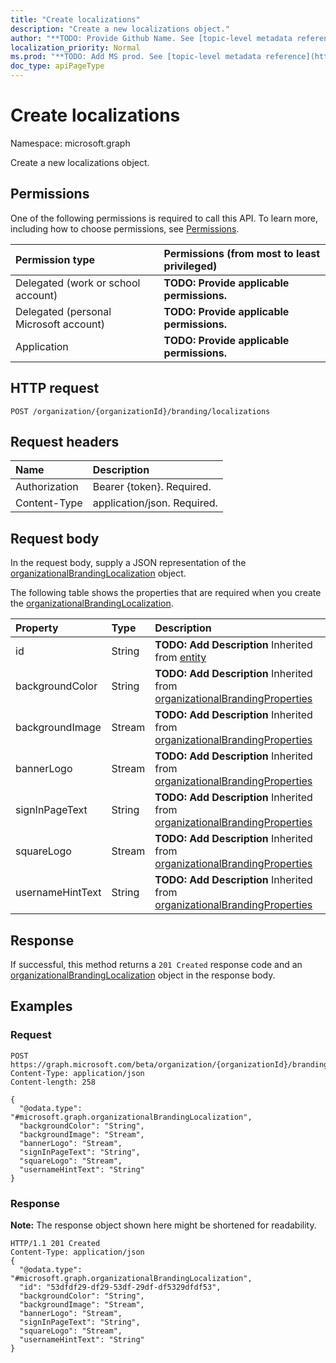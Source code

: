 ```yaml
---
title: "Create localizations"
description: "Create a new localizations object."
author: "**TODO: Provide Github Name. See [topic-level metadata reference](https://msgo.azurewebsites.net/add/document/guidelines/metadata.html#topic-level-metadata)**"
localization_priority: Normal
ms.prod: "**TODO: Add MS prod. See [topic-level metadata reference](https://msgo.azurewebsites.net/add/document/guidelines/metadata.html#topic-level-metadata)**"
doc_type: apiPageType
---
```


# Create localizations
Namespace: microsoft.graph

Create a new localizations object.

## Permissions
One of the following permissions is required to call this API. To learn more, including how to choose permissions, see [Permissions](/concepts/permissions-reference.md).

|Permission type|Permissions (from most to least privileged)|
|:---|:---|
|Delegated (work or school account)|**TODO: Provide applicable permissions.**|
|Delegated (personal Microsoft account)|**TODO: Provide applicable permissions.**|
|Application|**TODO: Provide applicable permissions.**|

## HTTP request

<!-- {
  "blockType": "ignored"
}
-->
``` http
POST /organization/{organizationId}/branding/localizations
```

## Request headers
|Name|Description|
|:---|:---|
|Authorization|Bearer {token}. Required.|
|Content-Type|application/json. Required.|

## Request body
In the request body, supply a JSON representation of the [organizationalBrandingLocalization](../resources/organizationalbrandinglocalization.md) object.

The following table shows the properties that are required when you create the [organizationalBrandingLocalization](../resources/organizationalbrandinglocalization.md).

|Property|Type|Description|
|:---|:---|:---|
|id|String|**TODO: Add Description** Inherited from [entity](../resources/entity.md)|
|backgroundColor|String|**TODO: Add Description** Inherited from [organizationalBrandingProperties](../resources/organizationalbrandingproperties.md)|
|backgroundImage|Stream|**TODO: Add Description** Inherited from [organizationalBrandingProperties](../resources/organizationalbrandingproperties.md)|
|bannerLogo|Stream|**TODO: Add Description** Inherited from [organizationalBrandingProperties](../resources/organizationalbrandingproperties.md)|
|signInPageText|String|**TODO: Add Description** Inherited from [organizationalBrandingProperties](../resources/organizationalbrandingproperties.md)|
|squareLogo|Stream|**TODO: Add Description** Inherited from [organizationalBrandingProperties](../resources/organizationalbrandingproperties.md)|
|usernameHintText|String|**TODO: Add Description** Inherited from [organizationalBrandingProperties](../resources/organizationalbrandingproperties.md)|



## Response

If successful, this method returns a `201 Created` response code and an [organizationalBrandingLocalization](../resources/organizationalbrandinglocalization.md) object in the response body.

## Examples

### Request
<!-- {
  "blockType": "request",
  "name": "create_organizationalbrandinglocalization_from_"
}
-->
``` http
POST https://graph.microsoft.com/beta/organization/{organizationId}/branding/localizations
Content-Type: application/json
Content-length: 258

{
  "@odata.type": "#microsoft.graph.organizationalBrandingLocalization",
  "backgroundColor": "String",
  "backgroundImage": "Stream",
  "bannerLogo": "Stream",
  "signInPageText": "String",
  "squareLogo": "Stream",
  "usernameHintText": "String"
}
```


### Response
**Note:** The response object shown here might be shortened for readability.
<!-- {
  "blockType": "response",
  "truncated": true,
  "@odata.type": "microsoft.graph.organizationalbrandinglocalization"
}
-->
``` http
HTTP/1.1 201 Created
Content-Type: application/json
{
  "@odata.type": "#microsoft.graph.organizationalBrandingLocalization",
  "id": "53dfdf29-df29-53df-29df-df5329dfdf53",
  "backgroundColor": "String",
  "backgroundImage": "Stream",
  "bannerLogo": "Stream",
  "signInPageText": "String",
  "squareLogo": "Stream",
  "usernameHintText": "String"
}
```

